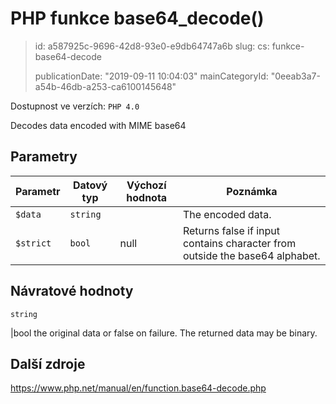PHP funkce base64_decode()
==========================

> id: a587925c-9696-42d8-93e0-e9db64747a6b
> slug:
> 	cs: funkce-base64-decode
>
> publicationDate: "2019-09-11 10:04:03"
> mainCategoryId: "0eeab3a7-a54b-46db-a253-ca6100145648"

Dostupnost ve verzích: `PHP 4.0`

Decodes data encoded with MIME base64


Parametry
--------------

| Parametr | Datový typ | Výchozí hodnota | Poznámka |
|-----|-----|-----|-----|
| `$data` | `string` |  | The encoded data. |
| `$strict` | `bool` | null | Returns false if input contains character from outside the base64 alphabet. |


Návratové hodnoty
----------------

`string`

|bool the original data or false on failure. The returned data may be
binary.

Další zdroje
------------

https://www.php.net/manual/en/function.base64-decode.php
